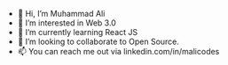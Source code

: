 - 👋 Hi, I’m Muhammad Ali
- 👀 I’m interested in Web 3.0
- 🌱 I’m currently learning React JS
- 💞️ I’m looking to collaborate to Open Source. 
- 📫 You can reach me out via linkedin.com/in/malicodes

<!---
malicodes2/malicodes2 is a ✨ special ✨ repository because its `README.md` (this file) appears on your GitHub profile.
You can click the Preview link to take a look at your changes.
--->
